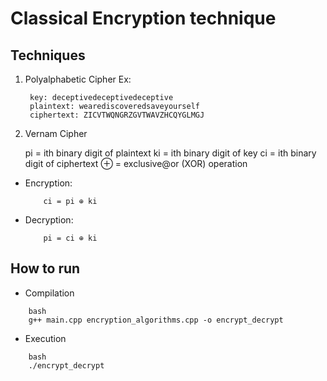 # Classical Encryption technique

## Techniques
1. Polyalphabetic Cipher 
   Ex: 
   ```
    key: deceptivedeceptivedeceptive
    plaintext: wearediscoveredsaveyourself
    ciphertext: ZICVTWQNGRZGVTWAVZHCQYGLMGJ
   ```

2. Vernam Cipher

    pi = ith binary digit of plaintext
    ki = ith binary digit of key
    ci = ith binary digit of ciphertext
    ⊕ = exclusive@or (XOR) operation

- Encryption:
    ```
        ci = pi ⊕ ki
    ```

- Decryption:
    ```
        pi = ci ⊕ ki
    ```

## How to run

- Compilation
```
    bash 
    g++ main.cpp encryption_algorithms.cpp -o encrypt_decrypt
```

- Execution
```
    bash
    ./encrypt_decrypt
```
